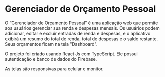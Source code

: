 # Gerenciador de Orçamento Pessoal

O “Gerenciador de Orçamento Pessoal” é uma aplicação web que permite aos usuários gerenciar sua renda e despesas mensais. Os usuários podem adicionar, editar e excluir entradas de renda e despesas, e o aplicativo exibirá um resumo do total de renda, total de despesas e o saldo restante.
Seus orçamentos ficam na tela "Dashboard".

O projeto foi criado usando React Js com TypeScript. Ele possui autenticação e banco de dados do Firebase.

As telas são responsivas para celular e monitor.
